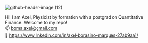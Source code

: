 ![github-header-image (12)](https://github.com/user-attachments/assets/624f5e4c-730b-4c3c-867f-39435ec9fe44)

Hi! I am Axel, Physicist by formation with a postgrad on Quantitative Finance. Welcome to my repo!  
:mailbox: boma.axel@gmail.com  
:link: https://www.linkedin.com/in/axel-borasino-marques-27ab9aa1/  
